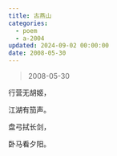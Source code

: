 ```yaml
---
title: 古燕山
categories:
  - poem
  - a-2004
updated: 2024-09-02 00:00:00
date: 2008-05-30
---
```


> 2008-05-30

行营无胡姬，

江湖有笳声。

盘弓拭长剑，

卧马看夕阳。
